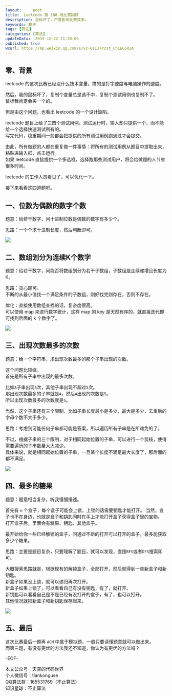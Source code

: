 ```yaml
---   
layout:     post  
title:  Leetcode 第 168 场比赛回顾  
description: 鼠标坏了，严重影响比赛效率。    
keywords: 算法  
tags: [算法]    
categories: [算法]  
updateData:  2019-12-22 21:30:00  
published: true  
wxurl: https://mp.weixin.qq.com/s/vc-QsIJ7rcst_Ch1EG5R2A  
---  
```



## 零、背景  


leetcode 的这次比赛已经没什么技术含量，拼的是打字速度与电脑操作的速度。  


然后，我的鼠标坏了，复制个变量总是选不中，复制个测试用例也复制不了。  
鼠标我肯定会买一个的。  


但是由这个问题，也看出 leetcode 的一个设计缺陷。  


leetcode 题目上给了三四个测试用例，测试运行时，输入却只提供一个，而不能给一个选择快速测试所有的。  
写完代码，稳重期间一般都会把提供的所有测试用例跑通过才会提交。


由此，所有做题的人都在重复做一件事情：将所有的测试用例从题目中提取出来，粘贴进输入框，点击运行。  
如果 leetcode 直接提供一个多选框，选择跑那些测试用户，将会给做题的人节省很多时间。  


leetcode 的工作人员看见了，可以优化一下。  


接下来看看这四道题吧。  


## 一、位数为偶数的数字个数  


题意：给若干数字，问十进制位数是偶数的数字有多少个。  


思路：一个个求十进制长度，然后判断即可。  


![](https://res2019.tiankonguse.com/images/2019/12/22/001.png)  


## 二、数组划分为连续K个数字  


题意：给若干数字，问能否将数组划分为若干子数组，子数组是连续递增且长度为 K。  


思路：贪心即可。  
不断的从最小值找一个满足条件的子数组，刚好找完则存在，否则不存在。  


优化：直接使用数组查找的话，复杂度很高。  
可以使用 map 来进行数字统计，这样 map 的 key 是天然有序的，就直接迭代即可找到后面的 k 个数字了。  


![](https://res2019.tiankonguse.com/images/2019/12/22/002.png)  


## 三、出现次数最多的次数  


题意：给一个字符串，求出现次数最多的那个子串出现的次数。  


这个问题比较绕。  
首先是所有子串中出现的最多次数。  


比如`A`子串出现`5`次，其他子串出现不超过`5`次。  
那出现次数最多的子串就是`A`，然后`A`出现的次数是`5`。  
所以出现次数最多的次数就是`5`。  


当然，这个子串还有三个限制，比如子串长度最小是多少，最大是多少，去重后的字母个数不大于多少。  


思路：考虑到可能任何子串都可能是答案，所以遍历所有子串是在所难免的了。  


不过，根据子串的三个限制，对于相同起始位置的子串，可以进行一个剪枝，使得需要遍历的子串数量大大减少。  
具体来说，就是相同起始位置的子串，一旦某个长度不满足最大长度了，那后面的都不满足。  


![](https://res2019.tiankonguse.com/images/2019/12/22/003.png)  


## 四、最多的糖果  


题意：题意相当复杂，听我慢慢描述。  


首先有 `n` 个盒子，每个盒子可能会上锁，上锁的话需要钥匙才能打开。
当然，盒子也不在身边，也就是盒子和钥匙同时在手上才能打开盒子获得盒子里的宝物。  
打开盒子后，里面会有糖果、钥匙、其他盒子。  


最开始给你一些已经解锁的盒子，问通过不断的打开可以打开的盒子，最多能获取多少个糖果。  



思路：主要是题目复杂，只要理解了题目，就可以发现，直接`BFS`或者`DFS`搜索即可。  


大概搜索思路就是，根据现有的解锁盒子，全部打开，然后就得到一些新盒子和新钥匙。  
新盒子如果没上锁，就可以递归再次打开。  
新盒子如果上锁了，可以看看自己有没有钥匙，有了，就打开。  
新钥匙可以看看自己是不是已经有没打开的盒子，有了，也可以打开。  
其他情况就把新盒子和新钥匙保存起来。  


![](https://res2019.tiankonguse.com/images/2019/12/22/004.png)  


## 五、最后  


这次比赛最后一题再 `ACM` 中属于模拟题，一般只要读懂题意就可以做出来。  
而第三题，有没有更优的方法我还不知道，你认为有更优的方法吗？  



-EOF-  


本文公众号：天空的代码世界  
个人微信号：tiankonguse  
QQ算法群：165531769（不止算法）  
知识星球：不止算法  

